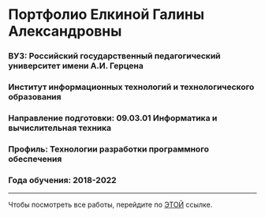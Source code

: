 # Портфолио Елкиной Галины Александровны

### **ВУЗ:** Российский государственный педагогический университет имени А.И. Герцена

### **Институт** информационных технологий и технологического образования

### **Направление подготовки:** 09.03.01 Информатика и вычислительная техника

### **Профиль:** Технологии разработки программного обеспечения

### **Года обучения:** 2018-2022

---

Чтобы посмотреть все работы, перейдите по [ЭТОЙ](https://iamgo100.github.io/herzen-portfolio/) ссылке.
